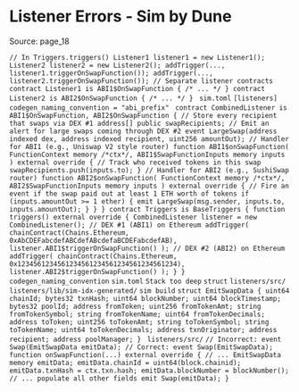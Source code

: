 # Listener Errors - Sim by Dune

Source: page_18

`// In Triggers.triggers()
Listener1 listener1 = new Listener1();
Listener2 listener2 = new Listener2();
addTrigger(..., listener1.triggerOnSwapFunction());
addTrigger(..., listener2.triggerOnSwapFunction());
// Separate listener contracts
contract Listener1 is ABI1$OnSwapFunction { /* ... */ }
contract Listener2 is ABI2$OnSwapFunction { /* ... */ }
` `sim.toml` `[listeners]
codegen_naming_convention = "abi_prefix"
` `contract CombinedListener is ABI1$OnSwapFunction, ABI2$OnSwapFunction {
    // Store every recipient that swaps via DEX #1
    address[] public swapRecipients;
    // Emit an alert for large swaps coming through DEX #2
    event LargeSwap(address indexed dex, address indexed recipient, uint256 amountOut);
    // Handler for ABI1 (e.g., Uniswap V2 style router)
    function ABI1$onSwapFunction(
        FunctionContext memory /*ctx*/,
        ABI1$SwapFunctionInputs memory inputs
    )
        external
        override
    {
        // Track who received tokens in this swap
        swapRecipients.push(inputs.to);
    }
    // Handler for ABI2 (e.g., SushiSwap router)
    function ABI2$onSwapFunction(
        FunctionContext memory /*ctx*/,
        ABI2$SwapFunctionInputs memory inputs
    )
        external
        override
    {
        // Fire an event if the swap paid out at least 1 ETH worth of tokens
        if (inputs.amountOut >= 1 ether) {
            emit LargeSwap(msg.sender, inputs.to, inputs.amountOut);
        }
    }
}
contract Triggers is BaseTriggers {
    function triggers() external override {
        CombinedListener listener = new CombinedListener();
        // DEX #1 (ABI1) on Ethereum
        addTrigger(
            chainContract(Chains.Ethereum, 0xAbCDEFabcdefABCdefABcdefaBCDEFabcdefAB),
            listener.ABI1$triggerOnSwapFunction()
        );
        // DEX #2 (ABI2) on Ethereum
        addTrigger(
            chainContract(Chains.Ethereum, 0x1234561234561234561234561234561234561234),
            listener.ABI2$triggerOnSwapFunction()
        );
    }
}
` `codegen_naming_convention` `sim.toml` `Stack too deep` `struct` `listeners/src/` `listeners/lib/sim-idx-generated/` `sim build` `struct EmitSwapData {
    uint64 chainId;
    bytes32 txnHash;
    uint64 blockNumber;
    uint64 blockTimestamp;
    bytes32 poolId;
    address fromToken;
    uint256 fromTokenAmt;
    string fromTokenSymbol;
    string fromTokenName;
    uint64 fromTokenDecimals;
    address toToken;
    uint256 toTokenAmt;
    string toTokenSymbol;
    string toTokenName;
    uint64 toTokenDecimals;
    address txnOriginator;
    address recipient;
    address poolManager;
}
` `listeners/src/` `// Incorrect: event Swap(EmitSwapData emitData);
// Correct:
event Swap(EmitSwapData);
` `function onSwapFunction(...) external override {
    // ...
    EmitSwapData memory emitData;
    emitData.chainId = uint64(block.chainid);
    emitData.txnHash = ctx.txn.hash;
    emitData.blockNumber = blockNumber();
    // ... populate all other fields
    emit Swap(emitData);
}
`

```

```

```

```

```

```

```

```

```

```

```

```